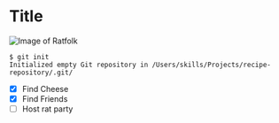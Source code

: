 # Title

![Image of Ratfolk](https://www.worldanvil.com/media/cache/cover/uploads/images/7ba0f497743a47bf05525a412b00c767.jpg)


```
$ git init
Initialized empty Git repository in /Users/skills/Projects/recipe-repository/.git/
```

- [x] Find Cheese
- [x] Find Friends
- [ ] Host rat party
